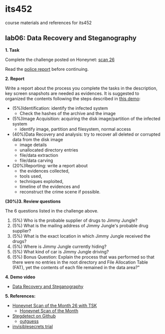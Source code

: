 # its452
course materials and references for its452

## lab06: Data Recovery and Steganography

**1. Task**

Complete the challenge posted on Honeynet: [scan 26](http://honeynet.onofri.org/scans/scan26/)

Read the [police report](http://honeynet.onofri.org/scans/scan26/scenario.html) before continuing.

**2. Report**

Write a report about the process you complete the tasks in the description, key screen snapshots are needed as evidences. It is suggested to organized the contents following the steps described in [this demo](http://www.sleuthkit.org/case/sotm_26/index.html):
* (5%)Identification: identify the infected system
  * Check the hashes of the archive and the image
* (5%)Image Acquisition: acquiring the disk image/partition of the infected system
  * identify image, partition and filesystem, normal access
* (40%)Data Recovery and analysis: try to recover all deleted or corrupted data from the disk image
  * image details
  * unallocated directory entries
  * file/data extraction
  * file/data carving
* (20%)Reporting: write a report about 
  * the evidences collected, 
  * tools used, 
  * techniques exploited, 
  * timeline of the evidences and 
  * reconstruct the crime scene if possible.


**(30%)3. Review questions**

The 6 questions listed in the challenge above.


1. (5%) Who is the probable supplier of drugs to Jimmy Jungle?
2. (5%) What is the mailing address of Jimmy Jungle's probable drug supplier?
3. (5%) What is the exact location in which Jimmy Jungle received the drugs?
4. (5%) Where is Jimmy Jungle currently hiding?
5. (5%) What kind of car is Jimmy Jungle driving?
6. (5%) Bonus Question: Explain the process that was performed so that there were no entries in the root directory and File Allocation Table (FAT), yet the contents of each file remained in the data area?"

**4. Demo video**
* [Data Recovery and Steganography](https://youtu.be/JNzTI1TKuEU)

**5. References:**
* [Honeynet Scan of the Month 26 with TSK](http://www.sleuthkit.org/case/sotm_26/index.html)
  * [Honeynet Scan of the Month](https://www.honeynet.org/challenges/scan-of-the-month-archive/)
* [Stegdetect on Github](https://github.com/abeluck/stegdetect)
  * [outguess](https://web.archive.org/web/20150419030527/http://www.outguess.org/)
* [invisiblesecrets trial](https://www.east-tec.com/invisiblesecrets/download/)
